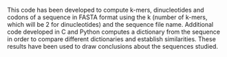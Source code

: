 This code has been developed to compute k-mers, dinucleotides and
codons of a sequence in FASTA format using the k (number of
k-mers, which will be 2 for dinucleotides) and the sequence file name.
Additional code developed in C and Python computes a dictionary
from the sequence in order to compare different dictionaries and establish similarities.
These results have been used to draw conclusions about the sequences
studied.